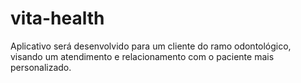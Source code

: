# vita-health
Aplicativo será desenvolvido para um cliente do ramo odontológico, visando um atendimento e relacionamento com o paciente mais personalizado.
